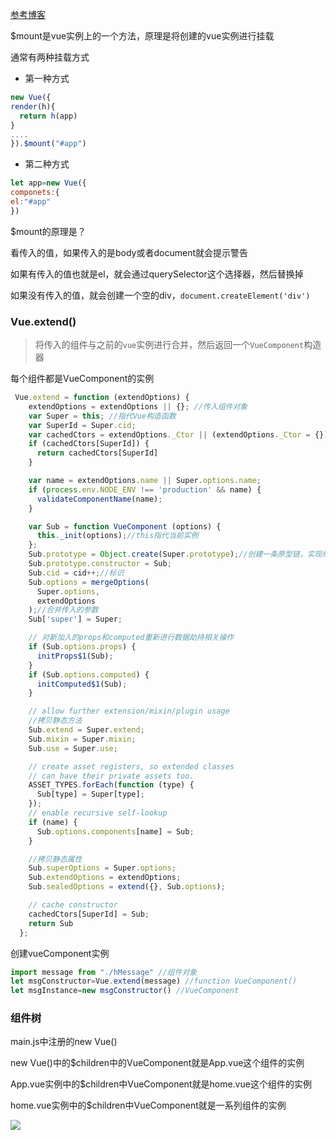 [参考博客](https://blog.csdn.net/m0_37941483/article/details/90237575)

$mount是vue实例上的一个方法，原理是将创建的vue实例进行挂载

通常有两种挂载方式

* 第一种方式

```js
new Vue({
render(h){
  return h(app)
}
....
}).$mount("#app")
```

* 第二种方式

```js
let app=new Vue({
componets:{
el:"#app"
})
```

$mount的原理是？

看传入的值，如果传入的是body或者document就会提示警告

如果有传入的值也就是el，就会通过querySelector这个选择器，然后替换掉

如果没有传入的值，就会创建一个空的div，`document.createElement('div')`





### Vue.extend()

> 将传入的组件与之前的`vue`实例进行合并，然后返回一个`VueComponent`构造器

每个组件都是VueComponent的实例

```js
 Vue.extend = function (extendOptions) {
    extendOptions = extendOptions || {}; //传入组件对象
    var Super = this; //指代Vue构造函数
    var SuperId = Super.cid;
    var cachedCtors = extendOptions._Ctor || (extendOptions._Ctor = {});
    if (cachedCtors[SuperId]) {
      return cachedCtors[SuperId]
    }

    var name = extendOptions.name || Super.options.name;
    if (process.env.NODE_ENV !== 'production' && name) {
      validateComponentName(name);
    }

    var Sub = function VueComponent (options) {
      this._init(options);//this指代当前实例
    };
    Sub.prototype = Object.create(Super.prototype);//创建一条原型链，实现继承
    Sub.prototype.constructor = Sub;
    Sub.cid = cid++;//标识
    Sub.options = mergeOptions(
      Super.options,
      extendOptions
    );//合并传入的参数
    Sub['super'] = Super;

    // 对新加入的props和computed重新进行数据劫持相关操作
    if (Sub.options.props) {
      initProps$1(Sub);
    }
    if (Sub.options.computed) {
      initComputed$1(Sub);
    }

    // allow further extension/mixin/plugin usage
    //拷贝静态方法
    Sub.extend = Super.extend;
    Sub.mixin = Super.mixin;
    Sub.use = Super.use;

    // create asset registers, so extended classes
    // can have their private assets too.
    ASSET_TYPES.forEach(function (type) {
      Sub[type] = Super[type];
    });
    // enable recursive self-lookup
    if (name) {
      Sub.options.components[name] = Sub;
    }

    //拷贝静态属性
    Sub.superOptions = Super.options;
    Sub.extendOptions = extendOptions;
    Sub.sealedOptions = extend({}, Sub.options);

    // cache constructor
    cachedCtors[SuperId] = Sub;
    return Sub
  };
```

创建vueComponent实例

```js
import message from "./hMessage" //组件对象
let msgConstructor=Vue.extend(message) //function VueComponent()
let msgInstance=new msgConstructor() //VueComponent
```



### 组件树

main.js中注册的new Vue()

new Vue()中的$children中的VueComponent就是App.vue这个组件的实例

App.vue实例中的$children中VueComponent就是home.vue这个组件的实例

home.vue实例中的$children中VueComponent就是一系列组件的实例

![](https://hansu-1253325863.cos.ap-shanghai.myqcloud.com/vue/vueCore/%E7%BB%84%E4%BB%B6%E6%A0%91.png)